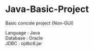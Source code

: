 # Java-Basic-Project
Basic concole project (Non-GUI)


Language : Java <br/>
Database : Oracle <br/>
JDBC : ojdbc6.jar <br/>
